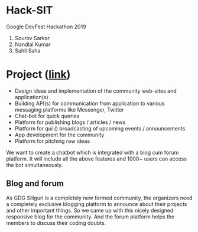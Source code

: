 # Hack-SIT
Google DevFest Hackathon 2019

1. Sourov Sarkar
2. Nandlal Kumar
3. Sahil Saha

# Project ([link](https://bit.ly/2Zm0bs5))

- Design ideas and implementation of the community web-sites and application(s)
- Building API(s) for communication from application to various messaging platforms like Messenger, Twitter
- Chat-bot for quick queries
- Platform for publishing blogs / articles / news
- Platform for qui () broadcasting of upcoming events / announcements
- App development for the community
- Platform for pitching raw ideas

We want to create a chatbot which is integrated with a blog cum forum platform. It will include all the above features and 1000+ users can access the bot simultaneously.



## Blog and forum
As GDG Siliguri is a completely new formed community, the organizers need a completely exclusive blogging platform to announce about their projects and other important things. So we came up with this nicely designed responsive blog for the community. And the forum platform helps the members to discuss their coding doubts.